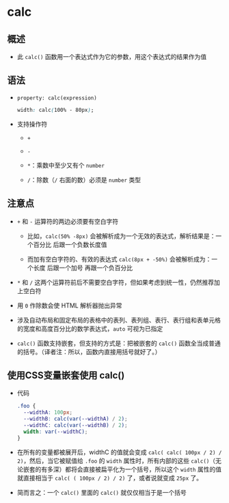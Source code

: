 # calc

## 概述

  - 此 `calc()` 函数用一个表达式作为它的参数，用这个表达式的结果作为值

## 语法

  - `property: calc(expression)`

    ```css
    width: calc(100% - 80px);
    ```

  - 支持操作符

      - `+`

      - `-`

      - `*`：乘数中至少又有个 `number`

      - `/`：除数（`/` 右面的数）必须是 `number` 类型

## 注意点

  - `+` 和 `-` 运算符的两边必须要有空白字符

      - 比如，`calc(50% -8px)` 会被解析成为一个无效的表达式，解析结果是：一个百分比 后跟一个负数长度值

      - 而加有空白字符的、有效的表达式 `calc(8px + -50%)` 会被解析成为：一个长度 后跟一个加号 再跟一个负百分比

  - `*` 和 `/` 这两个运算符前后不需要空白字符，但如果考虑到统一性，仍然推荐加上空白符

  - 用 `0` 作除数会使 HTML 解析器抛出异常

  - 涉及自动布局和固定布局的表格中的表列、表列组、表行、表行组和表单元格的宽度和高度百分比的数学表达式，`auto` 可视为已指定

  - `calc()` 函数支持嵌套，但支持的方式是：把被嵌套的 `calc()` 函数全当成普通的括号。（译者注：所以，函数内直接用括号就好了。）

## 使用CSS变量嵌套使用 calc()

  - 代码

    ```css
    .foo {
      --widthA: 100px;
      --widthB: calc(var(--widthA) / 2);
      --widthC: calc(var(--widthB) / 2);
      width: var(--widthC);
    }
    ```

  - 在所有的变量都被展开后，widthC 的值就会变成 `calc( calc( 100px / 2) / 2)`，然后，当它被赋值给 `.foo` 的 `width` 属性时，所有内部的这些 `calc()`（无论嵌套的有多深）都将会直接被扁平化为一个括号，所以这个 `width` 属性的值就直接相当于 `calc( ( 100px / 2) / 2)` 了，或者说就变成 `25px` 了。&#x20;

  - 简而言之：一个 `calc()` 里面的 `calc()` 就仅仅相当于是一个括号
